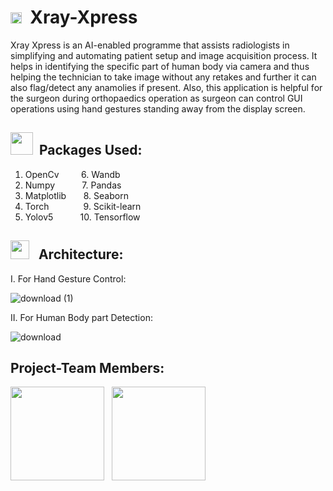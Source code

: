 # <img src="https://github.com/TheDudeThatCode/TheDudeThatCode/blob/master/Assets/Rocket.gif" width="18px"> &nbsp;Xray-Xpress
Xray Xpress is an AI-enabled programme that assists radiologists in simplifying and automating patient setup and image acquisition process. It helps in identifying the specific part of human body via camera and thus helping the technician to take image without any retakes and further it can also flag/detect any anamolies if present.
Also, this application is helpful for the surgeon during orthopaedics operation as surgeon can control GUI operations using hand gestures standing away from the display screen.

## <img src="https://github.com/TheDudeThatCode/TheDudeThatCode/blob/master/Assets/Designer.gif" width="36px"> &nbsp;Packages Used: 
1. OpenCv   &nbsp;  &nbsp; &nbsp;  &nbsp;          6. Wandb
2. Numpy    &nbsp;  &nbsp;  &nbsp; &nbsp;  &nbsp;              7. Pandas
3. Matplotlib &nbsp;  &nbsp; &nbsp;           8. Seaborn
4. Torch    &nbsp;  &nbsp;&nbsp; &nbsp;  &nbsp;  &nbsp;  &nbsp;                9. Scikit-learn
5. Yolov5   &nbsp;  &nbsp; &nbsp;  &nbsp;  &nbsp;              10. Tensorflow  


## <img src="https://github.com/TheDudeThatCode/TheDudeThatCode/blob/master/Assets/Developer.gif" width="30px"> &nbsp; Architecture:<br/>

I. For Hand Gesture Control:

![download (1)](https://user-images.githubusercontent.com/72397937/141693833-70624059-9b2b-48d5-8ae4-3dd51ee342a2.png)

II. For Human Body part Detection:

![download](https://user-images.githubusercontent.com/72397937/141693965-d0a959fe-0959-4871-bd2c-2100a6609242.png)


## Project-Team Members:

 <a href="https://github.com/menakinako"><img src="https://avatars.githubusercontent.com/u/72397937?v=4" width=150px height=150px /></a>
 &nbsp;
 <a href="https://github.com/menakinako"><img src="https://avatars.githubusercontent.com/u/72227445?v=4" width=150px height=150px /></a> <br/>




